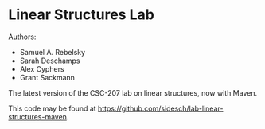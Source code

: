 # Linear Structures Lab

Authors:

* Samuel A. Rebelsky
* Sarah Deschamps
* Alex Cyphers
* Grant Sackmann

The latest version of the CSC-207 lab on linear structures, now with Maven.

This code may be found at <https://github.com/sidesch/lab-linear-structures-maven>.


